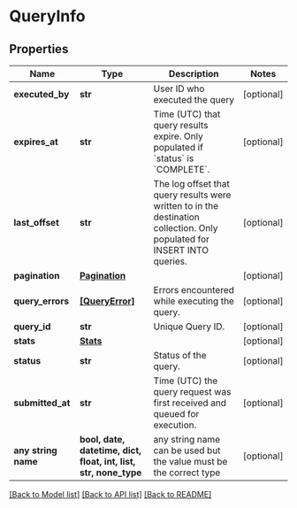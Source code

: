 # QueryInfo


## Properties
Name | Type | Description | Notes
------------ | ------------- | ------------- | -------------
**executed_by** | **str** | User ID who executed the query | [optional] 
**expires_at** | **str** | Time (UTC) that query results expire. Only populated if &#x60;status&#x60; is &#x60;COMPLETE&#x60;. | [optional] 
**last_offset** | **str** | The log offset that query results were written to in the destination collection. Only populated for INSERT INTO queries. | [optional] 
**pagination** | [**Pagination**](Pagination.md) |  | [optional] 
**query_errors** | [**[QueryError]**](QueryError.md) | Errors encountered while executing the query. | [optional] 
**query_id** | **str** | Unique Query ID. | [optional] 
**stats** | [**Stats**](Stats.md) |  | [optional] 
**status** | **str** | Status of the query. | [optional] 
**submitted_at** | **str** | Time (UTC) the query request was first received and queued for execution. | [optional] 
**any string name** | **bool, date, datetime, dict, float, int, list, str, none_type** | any string name can be used but the value must be the correct type | [optional]

[[Back to Model list]](../README.md#documentation-for-models) [[Back to API list]](../README.md#documentation-for-api-endpoints) [[Back to README]](../README.md)


